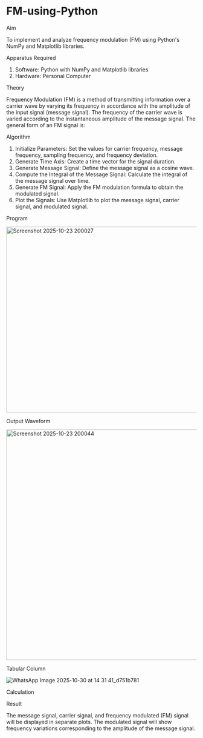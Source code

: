 # FM-using-Python

Aim


To implement and analyze frequency modulation (FM) using Python's NumPy and Matplotlib libraries. 

Apparatus Required

1.	Software: Python with NumPy and Matplotlib libraries
2.	Hardware: Personal Computer
  
Theory

Frequency Modulation (FM) is a method of transmitting information over a carrier wave by varying its frequency in accordance with the amplitude of the input signal (message signal). The frequency of the carrier wave is varied according to the instantaneous amplitude of the message signal. The general form of an FM signal is:



Algorithm


1.	Initialize Parameters: Set the values for carrier frequency, message frequency, sampling frequency, and frequency deviation.
2.	Generate Time Axis: Create a time vector for the signal duration.
3.	Generate Message Signal: Define the message signal as a cosine wave.
4.	Compute the Integral of the Message Signal: Calculate the integral of the message signal over time.
5.	Generate FM Signal: Apply the FM modulation formula to obtain the modulated signal.
6.	Plot the Signals: Use Matplotlib to plot the message signal, carrier signal, and modulated signal.

Program

<img width="516" height="491" alt="Screenshot 2025-10-23 200027" src="https://github.com/user-attachments/assets/8875e297-4f38-4793-8074-663733507057" />


Output Waveform

<img width="794" height="609" alt="Screenshot 2025-10-23 200044" src="https://github.com/user-attachments/assets/39095612-7e6c-444f-85d5-9c6e92a1c361" />


Tabular Column

![WhatsApp Image 2025-10-30 at 14 31 41_d751b781](https://github.com/user-attachments/assets/40fd1a84-1cf2-441d-9ae3-0b1f08605846)



Calculation




Result


The message signal, carrier signal, and frequency modulated (FM) signal will be displayed in separate plots. The modulated signal will show frequency variations corresponding to the amplitude of the message signal.
